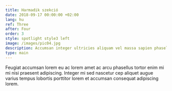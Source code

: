 ```yaml
---
title: Harmadik szekció
date: 2018-09-17 00:00:00 +02:00
lang: hu
ref: Three
after: Four
order: 3
style: spotlight style3 left
image: /images/pic04.jpg
description: Accumsan integer ultricies aliquam vel massa sapien phasellus
type: main
---
```


Feugiat accumsan lorem eu ac lorem amet ac arcu phasellus tortor enim mi mi nisi praesent adipiscing. Integer mi sed nascetur cep aliquet augue varius tempus lobortis porttitor lorem et accumsan consequat adipiscing lorem.
